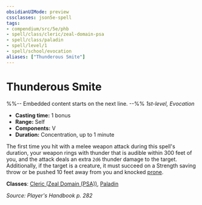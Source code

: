 ```yaml
---
obsidianUIMode: preview
cssclasses: json5e-spell
tags:
- compendium/src/5e/phb
- spell/class/cleric/zeal-domain-psa
- spell/class/paladin
- spell/level/1
- spell/school/evocation
aliases: ["Thunderous Smite"]
---
```

# Thunderous Smite
%%-- Embedded content starts on the next line. --%%
*1st-level, Evocation*  

- **Casting time:** 1 bonus
- **Range:** Self
- **Components:** V
- **Duration:** Concentration, up to 1 minute

The first time you hit with a melee weapon attack during this spell's duration, your weapon rings with thunder that is audible within 300 feet of you, and the attack deals an extra `2d6` thunder damage to the target. Additionally, if the target is a creature, it must succeed on a Strength saving throw or be pushed 10 feet away from you and knocked [prone](/Systems/5e/rules/conditions.md#prone).

**Classes**: [Cleric (Zeal Domain (PSA))](/Systems/5e/classes/cleric-zeal-domain-psa-psa.md), [Paladin](/Systems/5e/classes/paladin.md)

*Source: Player's Handbook p. 282*